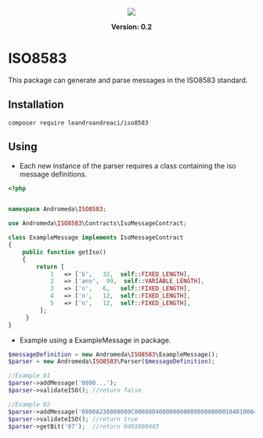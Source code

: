 <p align="center">
    <img src="http://andromedadev.com/assets/img/marca.png">
</p>

<p align="center">
    <b>Version: 0.2</b> 
</p>

# ISO8583
This package can generate and parse messages in the ISO8583 standard.

## Installation

```
composer require leandroandreaci/iso8583
```

## Using

  - Each new instance of the parser requires a class containing the iso message definitions.

```php
<?php


namespace Andromeda\ISO8583;

use Andromeda\ISO8583\Contracts\IsoMessageContract;

class ExampleMessage implements IsoMessageContract
{
    public function getIso()
    {
        return [
            1   => ['b',   32,  self::FIXED_LENGTH],
            2   => ['ans',  99,  self::VARIABLE_LENGTH],
            3   => ['n',   6,   self::FIXED_LENGTH],
            4   => ['n',   12,  self::FIXED_LENGTH],
            5   => ['n',   12,  self::FIXED_LENGTH],
         ];
     }
}
```
- Example using a ExampleMessage in package.
```php
$messageDefinition = new Andromeda\ISO8583\ExampleMessage();
$parser = new Andromeda\ISO8583\Parser($messageDefinition);

//Example 01 
$parser->addMessage('0800...');
$parser->validateISO(); //return false

//Example 02
$parser->addMessage('0800A238000000C0000804000000000000000000010401000443495194000443040176007008043177567000140003001000');
$parser->validateISO(); //return true
$parser->getBit('07');  //return 0401000443
```
